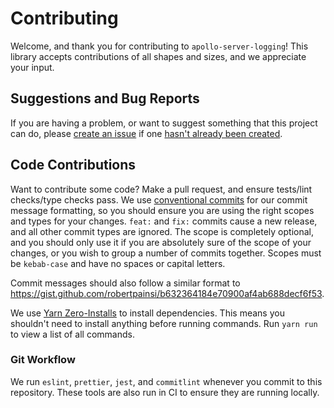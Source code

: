 # Contributing

Welcome, and thank you for contributing to `apollo-server-logging`! This
library accepts contributions of all shapes and sizes, and we appreciate
your input.

## Suggestions and Bug Reports

If you are having a problem, or want to suggest something that this
project can do, please [create an issue][] if one
[hasn't already been created][].

## Code Contributions

Want to contribute some code? Make a pull request, and ensure tests/lint
checks/type checks pass. We use [conventional commits][] for our commit
message formatting, so you should ensure you are using the right scopes
and types for your changes. `feat:` and `fix:` commits cause a new
release, and all other commit types are ignored. The scope is completely
optional, and you should only use it if you are absolutely sure of the
scope of your changes, or you wish to group a number of commits
together. Scopes must be `kebab-case` and have no spaces or capital
letters.

Commit messages should also follow a similar format to
https://gist.github.com/robertpainsi/b632364184e70900af4ab688decf6f53.

We use [Yarn Zero-Installs][] to install dependencies. This means you
shouldn't need to install anything before running commands. Run `yarn run`
to view a list of all commands.

### Git Workflow

We run `eslint`, `prettier`, `jest`, and `commitlint` whenever you
commit to this repository. These tools are also run in CI to ensure they
are running locally.

[create an issue]: https://github.com/tubbo/apollo-server-logging/issues/new/choose
[hasn't already been created]: https://github.com/tubbo/apollo-server-logging/issues
[conventional commits]: https://www.conventionalcommits.org/en/v1.0.0/
[yarn zero-installs]: https://yarnpkg.com/features/zero-installs

